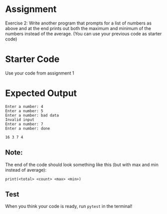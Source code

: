 # Assignment
Exercise 2: Write another program that prompts for a list of numbers
as above and at the end prints out both the maximum and minimum of
the numbers instead of the average. (You can use your previous code as starter code)

# Starter Code
Use your code from assignment 1

# Expected Output
```
Enter a number: 4
Enter a number: 5
Enter a number: bad data
Invalid input
Enter a number: 7
Enter a number: done

16 3 7 4
```

## Note: 
The end  of the code should look something like this (but with max and min instead of average):

```
print(<total> <count> <max> <min>) 
```

## Test
When you think your code is ready, run `pytest` in the terminal!
